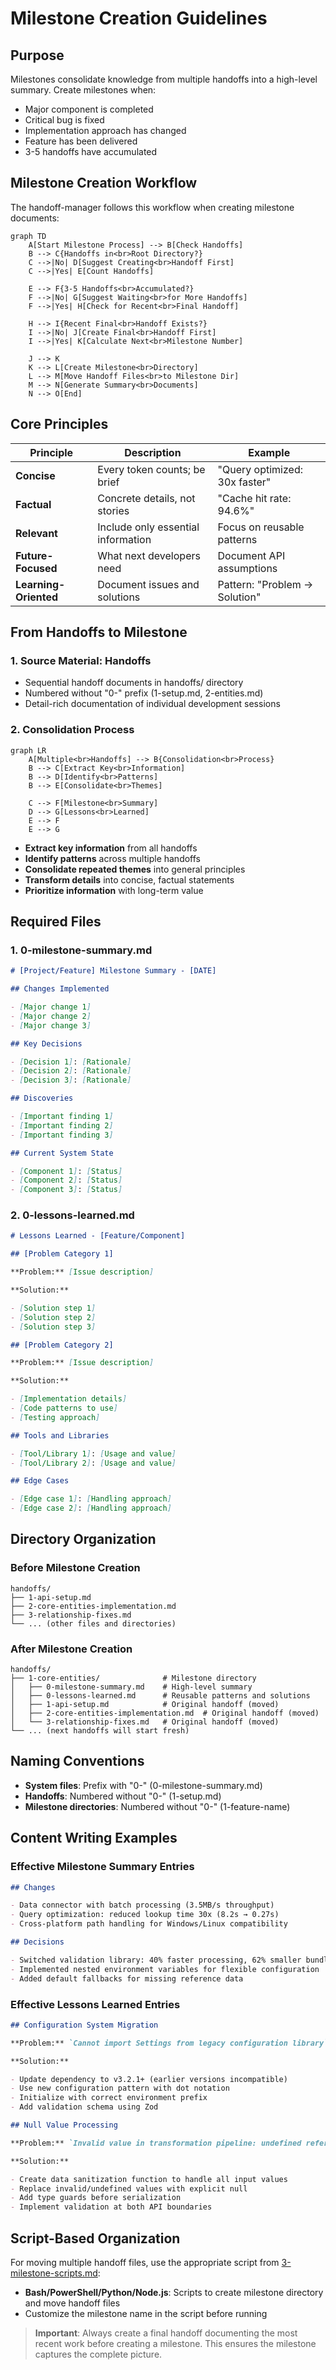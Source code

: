 # Milestone Creation Guidelines

## Purpose

Milestones consolidate knowledge from multiple handoffs into a high-level summary. Create milestones when:

- Major component is completed
- Critical bug is fixed
- Implementation approach has changed
- Feature has been delivered
- 3-5 handoffs have accumulated

## Milestone Creation Workflow

The handoff-manager follows this workflow when creating milestone documents:

```mermaid
graph TD
    A[Start Milestone Process] --> B[Check Handoffs]
    B --> C{Handoffs in<br>Root Directory?}
    C -->|No| D[Suggest Creating<br>Handoff First]
    C -->|Yes| E[Count Handoffs]

    E --> F{3-5 Handoffs<br>Accumulated?}
    F -->|No| G[Suggest Waiting<br>for More Handoffs]
    F -->|Yes| H[Check for Recent<br>Final Handoff]

    H --> I{Recent Final<br>Handoff Exists?}
    I -->|No| J[Create Final<br>Handoff First]
    I -->|Yes| K[Calculate Next<br>Milestone Number]

    J --> K
    K --> L[Create Milestone<br>Directory]
    L --> M[Move Handoff Files<br>to Milestone Dir]
    M --> N[Generate Summary<br>Documents]
    N --> O[End]
```

## Core Principles

| Principle             | Description                        | Example                       |
| --------------------- | ---------------------------------- | ----------------------------- |
| **Concise**           | Every token counts; be brief       | "Query optimized: 30x faster" |
| **Factual**           | Concrete details, not stories      | "Cache hit rate: 94.6%"       |
| **Relevant**          | Include only essential information | Focus on reusable patterns    |
| **Future-Focused**    | What next developers need          | Document API assumptions      |
| **Learning-Oriented** | Document issues and solutions      | Pattern: "Problem → Solution" |

## From Handoffs to Milestone

### 1. Source Material: Handoffs

- Sequential handoff documents in handoffs/ directory
- Numbered without "0-" prefix (1-setup.md, 2-entities.md)
- Detail-rich documentation of individual development sessions

### 2. Consolidation Process

```mermaid
graph LR
    A[Multiple<br>Handoffs] --> B{Consolidation<br>Process}
    B --> C[Extract Key<br>Information]
    B --> D[Identify<br>Patterns]
    B --> E[Consolidate<br>Themes]

    C --> F[Milestone<br>Summary]
    D --> G[Lessons<br>Learned]
    E --> F
    E --> G
```

- **Extract key information** from all handoffs
- **Identify patterns** across multiple handoffs
- **Consolidate repeated themes** into general principles
- **Transform details** into concise, factual statements
- **Prioritize information** with long-term value

## Required Files

### 1. 0-milestone-summary.md

```markdown
# [Project/Feature] Milestone Summary - [DATE]

## Changes Implemented

- [Major change 1]
- [Major change 2]
- [Major change 3]

## Key Decisions

- [Decision 1]: [Rationale]
- [Decision 2]: [Rationale]
- [Decision 3]: [Rationale]

## Discoveries

- [Important finding 1]
- [Important finding 2]
- [Important finding 3]

## Current System State

- [Component 1]: [Status]
- [Component 2]: [Status]
- [Component 3]: [Status]
```

### 2. 0-lessons-learned.md

```markdown
# Lessons Learned - [Feature/Component]

## [Problem Category 1]

**Problem:** [Issue description]

**Solution:**

- [Solution step 1]
- [Solution step 2]
- [Solution step 3]

## [Problem Category 2]

**Problem:** [Issue description]

**Solution:**

- [Implementation details]
- [Code patterns to use]
- [Testing approach]

## Tools and Libraries

- [Tool/Library 1]: [Usage and value]
- [Tool/Library 2]: [Usage and value]

## Edge Cases

- [Edge case 1]: [Handling approach]
- [Edge case 2]: [Handling approach]
```

## Directory Organization

### Before Milestone Creation

```
handoffs/
├── 1-api-setup.md
├── 2-core-entities-implementation.md
├── 3-relationship-fixes.md
└── ... (other files and directories)
```

### After Milestone Creation

```
handoffs/
├── 1-core-entities/              # Milestone directory
│   ├── 0-milestone-summary.md    # High-level summary
│   ├── 0-lessons-learned.md      # Reusable patterns and solutions
│   ├── 1-api-setup.md            # Original handoff (moved)
│   ├── 2-core-entities-implementation.md  # Original handoff (moved)
│   └── 3-relationship-fixes.md   # Original handoff (moved)
└── ... (next handoffs will start fresh)
```

## Naming Conventions

- **System files**: Prefix with "0-" (0-milestone-summary.md)
- **Handoffs**: Numbered without "0-" (1-setup.md)
- **Milestone directories**: Numbered without "0-" (1-feature-name)

## Content Writing Examples

### Effective Milestone Summary Entries

```markdown
## Changes

- Data connector with batch processing (3.5MB/s throughput)
- Query optimization: reduced lookup time 30x (8.2s → 0.27s)
- Cross-platform path handling for Windows/Linux compatibility

## Decisions

- Switched validation library: 40% faster processing, 62% smaller bundle
- Implemented nested environment variables for flexible configuration
- Added default fallbacks for missing reference data
```

### Effective Lessons Learned Entries

```markdown
## Configuration System Migration

**Problem:** `Cannot import Settings from legacy configuration library`

**Solution:**

- Update dependency to v3.2.1+ (earlier versions incompatible)
- Use new configuration pattern with dot notation
- Initialize with correct environment prefix
- Add validation schema using Zod

## Null Value Processing

**Problem:** `Invalid value in transformation pipeline: undefined reference`

**Solution:**

- Create data sanitization function to handle all input values
- Replace invalid/undefined values with explicit null
- Add type guards before serialization
- Implement validation at both API boundaries
```

## Script-Based Organization

For moving multiple handoff files, use the appropriate script from [3-milestone-scripts.md](./3-milestone-scripts.md):

- **Bash/PowerShell/Python/Node.js**: Scripts to create milestone directory and move handoff files
- Customize the milestone name in the script before running

> **Important**: Always create a final handoff documenting the most recent work before creating a milestone. This ensures the milestone captures the complete picture.
